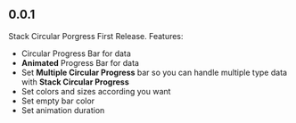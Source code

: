 ## 0.0.1

  Stack Circular Porgress First Release.
  Features: 
  * Circular Progress Bar for data  
  * **Animated** Progress Bar for data  
  * Set **Multiple Circular Progress** bar so you can handle multiple type data with **Stack Circular Progress**
  * Set colors and sizes according you want 
  * Set empty bar color
  * Set animation duration

